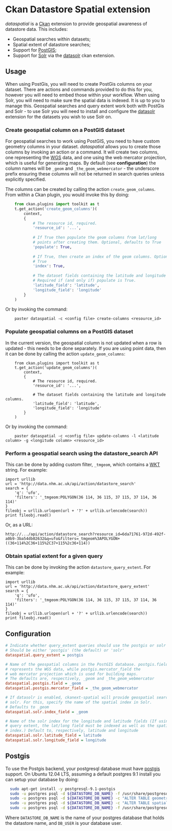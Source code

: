 Ckan Datastore Spatial extension
================================

*dataspatial* is a [Ckan](http://ckan.org) extension to provide geospatial awareness of datastore data. This includes:

- Geospatial searches within datasets;
- Spatial extent of datastore searches;
- Support for [PostGIS](http://postgis.net);
- Support for [Solr](http://solr.org) via the [datasolr](http://github.com/NaturalHistoryMuseum/ckanext-datasolr) ckan extension.


Usage
-----

When using PostGis, you will need to create PostGis columns on your dataset. There are actions and commands provided to do this for you, however you will need to embed those within your workflow. When using Solr, you will need to make sure the spatial data is indexed. It is up to you to manage this. Geospatial searches and query extent work both with PostGis and Solr - to use Solr you will need to install and configure the [datasolr](http://github.com/NaturalHistoryMuseum/ckanext-datasolr) extension for the datasets you wish to use Solr on. 

### Create geospatial column on a PostGIS dataset

For geospatial searches to work using PostGIS, you need to have custom geometry columns in your dataset. *dataspatial* allows you to create those columns by invoking an action or a command. It will create two columns, one representing the [WGS](http://en.wikipedia.org/wiki/World_Geodetic_System) data, and one using the web mercator projection, which is useful for generating maps. By default (see **configuration**) the column names will be `_geom` and `_the_geom_webmercator` - the underscore prefix ensuring these columns will not be returned in search queries unless explicitly specified.

The columns can be created by calling the action `create_geom_columns`. From within a Ckan plugin, you would invoke this by doing:

```python
    from ckan.plugins import toolkit as t
    t.get_action('create_geom_columns')(
        context,
        {
            # The resource id, required.
            'resource_id': '...',
        
            # If True then populate the geom columns from lat/long
            # points after creating them. Optional, defaults to True
            'populate': True,
        
            # If True, then create an index of the geom columns. Optional, defaults to
            # True
            'index': True,
        
            # The dataset fields containing the latitude and longitude columns.
            # Required if (and only if) populate is True.
            'latitude_field': 'latitude',
            'longitude_field': 'longitude'
        }
    )
```
    

Or by invoking the command:

``` 
    paster dataspatial -c <config file> create-columns <resource_id>
```

### Populate geospatial columns on a PostGIS dataset

In the current version, the geospatial column is not updated when a row is updated - this needs to be done separately. If you are using point data, then it can be done by calling the action `update_geom_columns`:


```
    from ckan.plugins import toolkit as t
    t.get_action('update_geom_columns')(
        context,
        {
            # The resource id, required.
            'resource_id': '...',
        
            # The dataset fields containing the latitude and longitude columns.
            'latitude_field': 'latitude',
            'longitude_field': 'longitude'
        }
    )
```

Or by invoking the command:

``` 
    paster dataspatial -c <config file> update-columns -l <latitude column> -g <longitude column> <resource_id>
```

### Perform a geospatial search using the datastore_search API

This can be done by adding custom filter, `_tmgeom`, which contains a [WKT](http://en.wikipedia.org/wiki/Well-known_text) string. For example:

```
import urllib
url = 'http://data.nhm.ac.uk/api/action/datastore_search'
search = {
    'q': 'ufo',
    'filters': '_tmgeom:POLYGON(36 114, 36 115, 37 115, 37 114, 36 114)' 
}
fileobj = urllib.urlopen(url + '?' + urllib.urlencode(search))
print fileobj.read()
```

Or, as a URL:

```
http://.../api/action/datastore_search?resource_id=6da71761-972d-492f-a0b9-3ba54db02632&q=ufo&filters=_tmgeom%3APOLYGON+((36+114%2C36+115%2C37+115%2c36+114))
```

### Obtain spatial extent for a given query

This can be done by invoking the action `datastore_query_extent`. For example:

```
import urllib
url = 'http://data.nhm.ac.uk/api/action/datastore_query_extent'
search = {
    'q': 'ufo',
    'filters': '_tmgeom:POLYGON(36 114, 36 115, 37 115, 37 114, 36 114)' 
}
fileobj = urllib.urlopen(url + '?' + urllib.urlencode(search))
print fileobj.read()
```

Configuration
-------------

```ini
# Indicate whether query_extent queries should use the postgis or solr backend.
# Should be either 'postgis' (the default) or 'solr'
dataspatial.query_extent = postgis

# Name of the geospatial columns in the PostGIS database. postgis.field
# represents the WGS data, while postgis.mercator_field the
# web mercator projection which is used for building maps.
# The defaults are, respectively, _geom and _the_geom_webmercator
dataspatial.postgis.field = _geom
dataspatial.postgis.mercator_field = _the_geom_webmercator

# If datasolr is enabled, ckanext-spatial will provide geospatial search using
# solr. For this, specify the name of the spatial index in Solr. 
# Defaults to _geom
dataspatial.solr.index_field = _geom

# Name of the solr index for the longitude and latitude fields (If using solr 
# query extent, the lat/long field must be indexed as well as the spatial 
# index.) Default to, respectively, latitude and longitude
dataspatial.solr.latitude_field = latitude
dataspatial.solr.longitude_field = longitude
```

Postgis
-------
To use the Postgis backend, your postgresql database must have <a href="http://postgis.net/">postgis</a> support. On Ubuntu 12.04 LTS, assuming a
default postgres 9.1 install you can setup your database by doing:

```bash
  sudo apt-get install -y postgresql-9.1-postgis
  sudo -u postgres psql -d ${DATASTORE_DB_NAME} -f /usr/share/postgresql/9.1/contrib/postgis-1.5/postgis.sql
  sudo -u postgres psql -d ${DATASTORE_DB_NAME} -c "ALTER TABLE geometry_columns OWNER TO $DB_USER"
  sudo -u postgres psql -d ${DATASTORE_DB_NAME} -c "ALTER TABLE spatial_ref_sys OWNER TO $DB_USER"
  sudo -u postgres psql -d ${DATASTORE_DB_NAME} -f /usr/share/postgresql/9.1/contrib/postgis-1.5/spatial_ref_sys.sql
```

Where ```DATASTORE_DB_NAME``` is the name of your postgres database that holds the datastore name, and ```DB_USER``` is
your database user.

